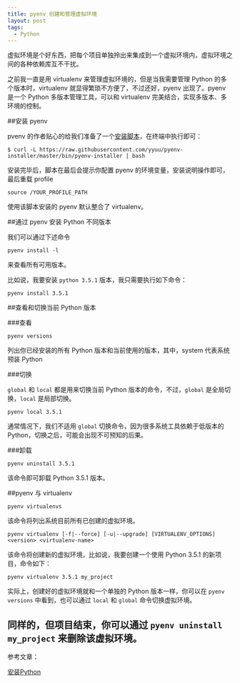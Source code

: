 ```yaml
---
title: pyenv 创建和管理虚拟环境
layout: post
tags:
  - Python
---
```


虚拟环境是个好东西，把每个项目单独拎出来集成到一个虚拟环境内，虚拟环境之间的各种依赖库互不干扰。

之前我一直是用 virtualenv 来管理虚拟环境的，但是当我需要管理 Python 的多个版本时，virtualenv 就显得繁琐不方便了，不过还好，pyenv 出现了。pyenv 是一个 Python 多版本管理工具，可以和 virtualenv 完美结合，实现多版本、多环境的控制。

##安装 pyenv

pvenv 的作者贴心的给我们准备了一个[安装脚本](https://github.com/yyuu/pyenv-installer)，在终端中执行即可：

```
$ curl -L https://raw.githubusercontent.com/yyuu/pyenv-installer/master/bin/pyenv-installer | bash
```
安装完毕后，脚本在最后会提示你配置 pyenv 的环境变量，安装说明操作即可，最后重载 profile

```
source /YOUR_PROFILE_PATH
```

使用该脚本安装的 pyenv 默认整合了 virtualenv。

##通过 pyenv 安装 Python 不同版本

我们可以通过下述命令

```
pyenv install -l
```

来查看所有可用版本。

比如说，我要安装 `python 3.5.1` 版本，我只需要执行如下命令：

```
pyenv install 3.5.1
```

##查看和切换当前 Python 版本

###查看
```
pyenv versions 
```
列出你已经安装的所有 Python 版本和当前使用的版本，其中，system 代表系统预装 Python

###切换

`global` 和 `local` 都是用来切换当前 Python 版本的命令，不过，`global` 是全局切换，`local` 是局部切换。

```
pyenv local 3.5.1
```
通常情况下，我们不适用 `global` 切换命令，因为很多系统工具依赖于低版本的 Python，切换之后，可能会出现不可预知的后果。

###卸载

```
pyenv uninstall 3.5.1
```

该命令即可卸载 Python 3.5.1 版本。

##pyenv 与 virtualenv

```
pyenv virtualenvs
```
该命令将列出系统目前所有已创建的虚拟环境。

```
pyenv virtualenv [-f|--force] [-u|--upgrade] [VIRTUALENV_OPTIONS] <version> <virtualenv-name>
```
该命令将创建新的虚拟环境，比如说，我要创建一个使用 Python 3.5.1 的新项目，命令如下：

```
pyenv virtualenv 3.5.1 my_project
```

实际上，创建好的虚拟环境就和一个单独的 Python 版本一样，你可以在 `pyenv versions` 中看到，也可以通过 `local` 和 `global` 命令切换虚拟环境。

同样的，但项目结束，你可以通过 `pyenv uninstall my_project` 来删除该虚拟环境。
---

参考文章：

[安装Python](https://github.com/lixm/pybooklet/blob/55df3f80b52acbefa4e5f83027dbcc0ccaf24251/install.md)



















